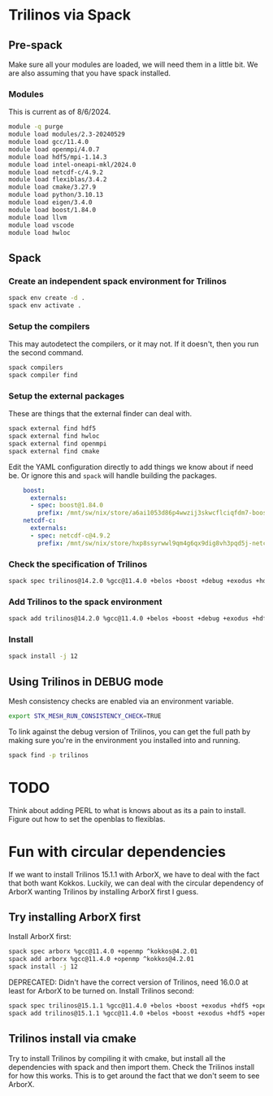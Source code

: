 # Trilinos via Spack

## Pre-spack
Make sure all your modules are loaded, we will need them in a little bit. We are also assuming that you have spack installed.

### Modules
This is current as of 8/6/2024. 
```bash
module -q purge
module load modules/2.3-20240529
module load gcc/11.4.0
module load openmpi/4.0.7
module load hdf5/mpi-1.14.3
module load intel-oneapi-mkl/2024.0
module load netcdf-c/4.9.2
module load flexiblas/3.4.2
module load cmake/3.27.9
module load python/3.10.13
module load eigen/3.4.0
module load boost/1.84.0
module load llvm
module load vscode
module load hwloc
```

## Spack

### Create an independent spack environment for Trilinos
```bash
spack env create -d .
spack env activate .
```

### Setup the compilers
This may autodetect the compilers, or it may not. If it doesn't, then you run the second command.
```bash
spack compilers
spack compiler find
```

### Setup the external packages
These are things that the external finder can deal with.

```bash
spack external find hdf5
spack external find hwloc
spack external find openmpi
spack external find cmake
```

Edit the YAML configuration directly to add things we know about if need be. Or ignore this and `spack` will handle building the packages.
```yaml
    boost:
      externals:
      - spec: boost@1.84.0
        prefix: /mnt/sw/nix/store/a6ai1053d86p4wwzij3skwcflciqfdm7-boost-1.84.0
    netcdf-c:
      externals:
      - spec: netcdf-c@4.9.2
        prefix: /mnt/sw/nix/store/hxp8ssyrwwl9qm4g6qx9dig8vh3pqd5j-netcdf-c-4.9.2
```

### Check the specification of Trilinos
```bash
spack spec trilinos@14.2.0 %gcc@11.4.0 +belos +boost +debug +exodus +hdf5 +openmp +stk +zoltan +zoltan2 cxxstd=17
```

### Add Trilinos to the spack environment
```bash
spack add trilinos@14.2.0 %gcc@11.4.0 +belos +boost +debug +exodus +hdf5 +openmp +stk +zoltan +zoltan2 cxxstd=17
```

### Install
```bash
spack install -j 12
```

## Using Trilinos in DEBUG mode

Mesh consistency checks are enabled via an environment variable.

```bash
export STK_MESH_RUN_CONSISTENCY_CHECK=TRUE
```

To link against the debug version of Trilinos, you can get the full path by making sure you're in the environment you installed into and running.

```bash
spack find -p trilinos
```


# TODO

Think about adding PERL to what is knows about as its a pain to install.
Figure out how to set the openblas to flexiblas.

# Fun with circular dependencies

If we want to install Trilinos 15.1.1 with ArborX, we have to deal with the fact that both want Kokkos. Luckily, we can deal with the circular dependency of ArborX wanting Trilinos by installing ArborX first I guess.

## Try installing ArborX first

Install ArborX first:
```bash
spack spec arborx %gcc@11.4.0 +openmp ^kokkos@4.2.01
spack add arborx %gcc@11.4.0 +openmp ^kokkos@4.2.01
spack install -j 12
```

DEPRECATED:
Didn't have the correct version of Trilinos, need 16.0.0 at least for ArborX to be turned on.
Install Trilinos second:
```bash
spack spec trilinos@15.1.1 %gcc@11.4.0 +belos +boost +exodus +hdf5 +openmp +stk +zoltan +zoltan2 ^kokkos@4.2.01
spack add trilinos@15.1.1 %gcc@11.4.0 +belos +boost +exodus +hdf5 +openmp +stk +zoltan +zoltan2 ^kokkos@4.2.01
```

## Trilinos install via cmake
Try to install Trilinos by compiling it with cmake, but install all the dependencies with spack and then import them. Check the Trilinos install for how this works. This is to get around the fact that we don't seem to see ArborX.